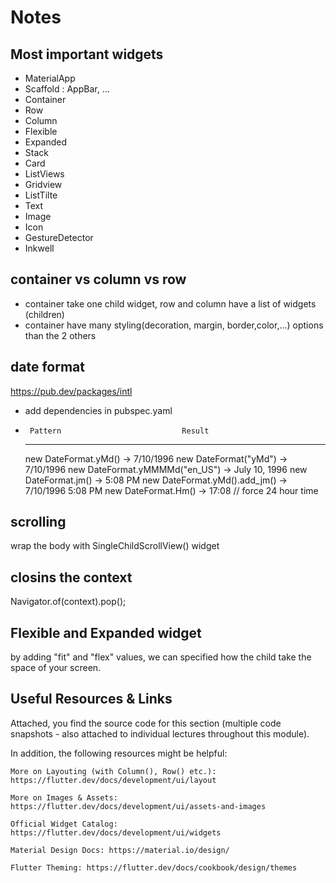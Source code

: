 # Notes

## Most important widgets
- MaterialApp
- Scaffold : AppBar, ...
- Container 
- Row
- Column
- Flexible
- Expanded
- Stack 
- Card
- ListViews
- Gridview
- ListTilte
- Text
- Image
- Icon
- GestureDetector
- Inkwell

## container vs column vs row
- container take one child widget, row and column have a list of widgets (children)
- container have many styling(decoration, margin, border,color,...) options than the 2 others
## date format
https://pub.dev/packages/intl
- add dependencies in pubspec.yaml
-      Pattern                           Result
     ----------------                  -------
  new DateFormat.yMd()             -> 7/10/1996
  new DateFormat("yMd")            -> 7/10/1996
  new DateFormat.yMMMMd("en_US")   -> July 10, 1996
  new DateFormat.jm()              -> 5:08 PM
  new DateFormat.yMd().add_jm()    -> 7/10/1996 5:08 PM
  new DateFormat.Hm()              -> 17:08 // force 24 hour time

## scrolling 
wrap the body with SingleChildScrollView() widget

## closins the context
    
Navigator.of(context).pop();

## Flexible and Expanded widget
by adding "fit" and "flex" values, we can specified how the child take the space of your screen.

## Useful Resources & Links

Attached, you find the source code for this section (multiple code snapshots - also attached to individual lectures throughout this module).

In addition, the following resources might be helpful:

    More on Layouting (with Column(), Row() etc.): https://flutter.dev/docs/development/ui/layout

    More on Images & Assets: https://flutter.dev/docs/development/ui/assets-and-images

    Official Widget Catalog: https://flutter.dev/docs/development/ui/widgets

    Material Design Docs: https://material.io/design/

    Flutter Theming: https://flutter.dev/docs/cookbook/design/themes
